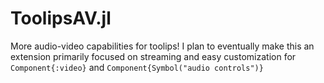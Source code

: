 # ToolipsAV.jl
More audio-video capabilities for toolips! I plan to eventually make this an extension primarily focused on streaming and easy customization for `Component{:video}` and `Component{Symbol("audio controls")}`
